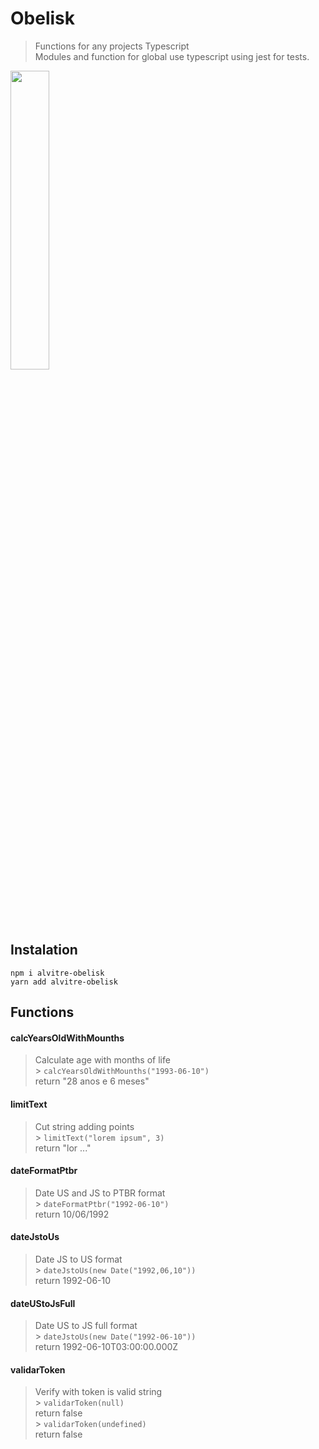 # Obelisk

> Functions for any projects Typescript <br>
> Modules and function for global use typescript using jest for tests.

<img src="https://pa1.narvii.com/7567/068a52d4e1983fcfc67f6fcbf0a665c7fe7cfa9cr1-612-604_hq.gif" width="35%">

## Instalation

`npm i alvitre-obelisk` <br>
`yarn add alvitre-obelisk`

## Functions

#### **calcYearsOldWithMounths**

> Calculate age with months of life <br> > `calcYearsOldWithMounths("1993-06-10")`<br>
> return "28 anos e 6 meses"

#### **limitText**

> Cut string adding points <br> > `limitText("lorem ipsum", 3)`<br>
> return "lor ..."

#### **dateFormatPtbr**

> Date US and JS to PTBR format<br> > `dateFormatPtbr("1992-06-10")` <br>
> return 10/06/1992<br>

#### **dateJstoUs**

> Date JS to US format<br> > `dateJstoUs(new Date("1992,06,10"))` <br>
> return 1992-06-10<br>

#### **dateUStoJsFull**

> Date US to JS full format<br> > `dateJstoUs(new Date("1992-06-10"))` <br>
> return 1992-06-10T03:00:00.000Z<br>

#### **validarToken**

> Verify with token is valid string<br> > `validarToken(null)` <br>return false<br> > `validarToken(undefined)` <br>return false<br>
